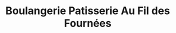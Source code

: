 ---
title: "Boulangerie Patisserie Au Fil des Fournées"
url: /maen-roch/boulangerie-patisserie-au-fil-des-fournees/
shop: boulangerie
---